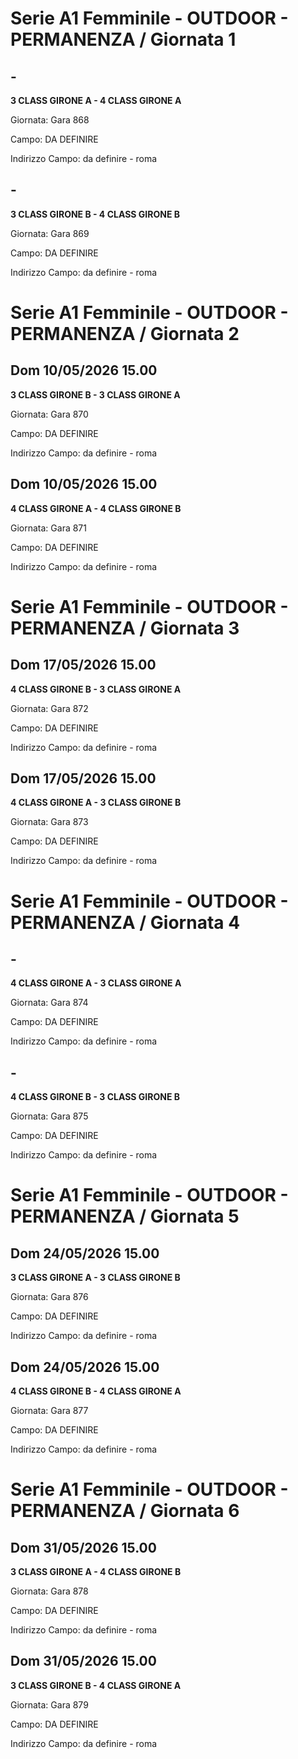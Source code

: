 # Serie A1 Femminile - OUTDOOR  - PERMANENZA / Giornata 1
## -

<strong>3 CLASS GIRONE A - 4 CLASS GIRONE A</strong>

Giornata: Gara 868

Campo: DA DEFINIRE 

Indirizzo Campo:  da definire  - roma



## -

<strong>3 CLASS GIRONE B - 4 CLASS GIRONE B</strong>

Giornata: Gara 869

Campo: DA DEFINIRE 

Indirizzo Campo:  da definire  - roma


# Serie A1 Femminile - OUTDOOR  - PERMANENZA / Giornata 2
## Dom 10/05/2026 15.00

<strong>3 CLASS GIRONE B - 3 CLASS GIRONE A</strong>

Giornata: Gara 870

Campo: DA DEFINIRE 

Indirizzo Campo:  da definire  - roma



## Dom 10/05/2026 15.00

<strong>4 CLASS GIRONE A - 4 CLASS GIRONE B</strong>

Giornata: Gara 871

Campo: DA DEFINIRE 

Indirizzo Campo:  da definire  - roma


# Serie A1 Femminile - OUTDOOR  - PERMANENZA / Giornata 3
## Dom 17/05/2026 15.00

<strong>4 CLASS GIRONE B - 3 CLASS GIRONE A</strong>

Giornata: Gara 872

Campo: DA DEFINIRE 

Indirizzo Campo:  da definire  - roma



## Dom 17/05/2026 15.00

<strong>4 CLASS GIRONE A - 3 CLASS GIRONE B</strong>

Giornata: Gara 873

Campo: DA DEFINIRE 

Indirizzo Campo:  da definire  - roma


# Serie A1 Femminile - OUTDOOR  - PERMANENZA / Giornata 4
## -

<strong>4 CLASS GIRONE A - 3 CLASS GIRONE A</strong>

Giornata: Gara 874

Campo: DA DEFINIRE 

Indirizzo Campo:  da definire  - roma



## -

<strong>4 CLASS GIRONE B - 3 CLASS GIRONE B</strong>

Giornata: Gara 875

Campo: DA DEFINIRE 

Indirizzo Campo:  da definire  - roma


# Serie A1 Femminile - OUTDOOR  - PERMANENZA / Giornata 5
## Dom 24/05/2026 15.00

<strong>3 CLASS GIRONE A - 3 CLASS GIRONE B</strong>

Giornata: Gara 876

Campo: DA DEFINIRE 

Indirizzo Campo:  da definire  - roma



## Dom 24/05/2026 15.00

<strong>4 CLASS GIRONE B - 4 CLASS GIRONE A</strong>

Giornata: Gara 877

Campo: DA DEFINIRE 

Indirizzo Campo:  da definire  - roma


# Serie A1 Femminile - OUTDOOR  - PERMANENZA / Giornata 6
## Dom 31/05/2026 15.00

<strong>3 CLASS GIRONE A - 4 CLASS GIRONE B</strong>

Giornata: Gara 878

Campo: DA DEFINIRE 

Indirizzo Campo:  da definire  - roma



## Dom 31/05/2026 15.00

<strong>3 CLASS GIRONE B - 4 CLASS GIRONE A</strong>

Giornata: Gara 879

Campo: DA DEFINIRE 

Indirizzo Campo:  da definire  - roma


